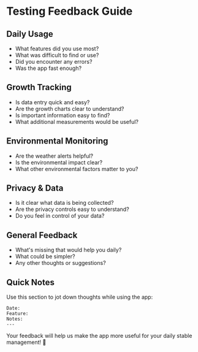 # Testing Feedback Guide

## Daily Usage

-   What features did you use most?
-   What was difficult to find or use?
-   Did you encounter any errors?
-   Was the app fast enough?

## Growth Tracking

-   Is data entry quick and easy?
-   Are the growth charts clear to understand?
-   Is important information easy to find?
-   What additional measurements would be useful?

## Environmental Monitoring

-   Are the weather alerts helpful?
-   Is the environmental impact clear?
-   What other environmental factors matter to you?

## Privacy & Data

-   Is it clear what data is being collected?
-   Are the privacy controls easy to understand?
-   Do you feel in control of your data?

## General Feedback

-   What's missing that would help you daily?
-   What could be simpler?
-   Any other thoughts or suggestions?

## Quick Notes

Use this section to jot down thoughts while using the app:

```
Date:
Feature:
Notes:
---
```

Your feedback will help us make the app more useful for your daily stable management! 🐎
